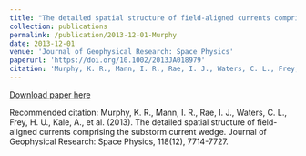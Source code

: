 ```yaml
---
title: "The detailed spatial structure of field-aligned currents comprising the substorm current wedge"
collection: publications
permalink: /publication/2013-12-01-Murphy
date: 2013-12-01
venue: 'Journal of Geophysical Research: Space Physics'
paperurl: 'https://doi.org/10.1002/2013JA018979'
citation: 'Murphy, K. R., Mann, I. R., Rae, I. J., Waters, C. L., Frey, H. U., Kale, A., et al. (2013). The detailed spatial structure of field-aligned currents comprising the substorm current wedge. Journal of Geophysical Research: Space Physics, 118(12), 7714-7727. '
---
```

[Download paper here](https://doi.org/10.1002/2013JA018979)

Recommended citation: Murphy, K. R., Mann, I. R., Rae, I. J., Waters, C. L., Frey, H. U., Kale, A., et al. (2013). The detailed spatial structure of field-aligned currents comprising the substorm current wedge. Journal of Geophysical Research: Space Physics, 118(12), 7714-7727. 